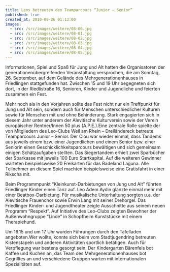 ```yaml
---
title: Leos betreuten den Teamparcours “Junior – Senior”
published: true
created_at: 2010-09-26 01:13:00
images:
  - src: /src/images/weitere/08-06.jpg
  - src: /src/images/weitere/08-01.jpg
  - src: /src/images/weitere/08-02.jpg
  - src: /src/images/weitere/08-03.jpg
  - src: /src/images/weitere/08-04.jpg
  - src: /src/images/weitere/08-05.jpg
---
```


Informationen, Spiel und Spaß für Jung und Alt hatten die Organisatoren der generationenübergreifenden Veranstaltung versprochen, die am Sonntag, 26. September, auf dem Gelände des Mehrgenerationenhauses in Friedlingen stattgefunden hat. Zwischen 15 und 19 Uhr begegneten sich dort, in der Riedlistraße 16, Senioren, Kinder und Jugendliche und feierten zusammen ein Fest.

Mehr noch als in den Vorjahren sollte das Fest nicht nur ein Treffpunkt für Jung und Alt sein, sondern auch für Menschen unterschiedlicher Kulturen sowie für Menschen mit und ohne Behinderung. Stark engagierten sich in diesem Jahr unter anderem der Alevitische Kulturverein sowie der Verein europäischer Rentner/Innen 50 plus (A.P.E.).Eine zentrale Rolle spielte der von Mitgliedern des Leo-Clubs Weil am Rhein – Dreiländereck betreute Teamparcours Junior – Senior. Der Clou war wieder einmal, dass Tandems aus jeweils einem bzw. einer Jugendlichen und einem Senior bzw. einer Seniorin einen Geschicklichkeitsparcours bewältigen und sich gemeinsam einigen Schätzaufgaben stellten. Das Siegertandem erhielt zwei Sparbücher der Sparkasse mit jeweils 100 Euro Startkapital. Auf die weiteren Gewinner warteten beispielsweise 20 Freikarten für das Badeland Laguna. Alle Teilnehmer an diesem Spiel machten beispielsweise eine Gratisfahrt in einer Rikscha mit.

Beim Programmpunkt “Kleinkunst-Darbietungen von Jung und Alt” führten Friedlinger Kinder einen Tanz auf. Leo Adem Aydin glänzte einmal mehr mit einer Beatbox-Darbietung. Für musikalische Unterhaltung sorgten u.a. der Alevitische Frauenchor sowie Erwin Lang mit seiner Drehorgel. Das Friedlinger Kinder- und Jugendtheater zeigte Ausschnitte aus seinem neuen Programm “Respekt”. Auf Initiative des Leo-Clubs zeigten Bewohner der Außenwohngruppe “Linde” in Schopfheim Kunststücke mit einem Therapiehund.

Um 16.15 und um 17 Uhr wurden Führungen durch den Tafelladen angeboten.Wer wollte, konnte sich beim vom Stadtjugendring betreuten Kistenstapeln und anderen Aktivitäten sportlich betätigen. Auch für Verpflegung war bestens gesorgt sein. Der Kindergarten Bärenfels bot Kaffee und Kuchen an, das Team des Mehrgenerationenhauses bot Gegrilltes an und verschiedene Gruppen warten mit internationalen Spezialitäten auf.
